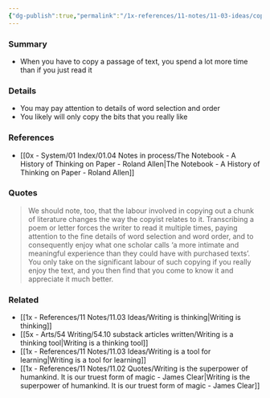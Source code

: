 ```yaml
---
{"dg-publish":true,"permalink":"/1x-references/11-notes/11-03-ideas/copying-text-makes-you-become-more-intimate-with-the-passage/","title":"Copying text makes you become more intimate with the passage","created":"2025-05-23T21:17:18.245+03:00","updated":"2025-05-23T21:22:48.483+03:00"}
---
```



### Summary
- When you have to copy a passage of text, you spend a lot more time than if you just read it

### Details
- You may pay attention to details of word selection and order
- You likely will only copy the bits that you really like

### References
- [[0x - System/01 Index/01.04 Notes in process/The Notebook - A History of Thinking on Paper - Roland Allen\|The Notebook - A History of Thinking on Paper - Roland Allen]]

### Quotes
> We should note, too, that the labour involved in copying out a chunk of literature changes the way the copyist relates to it. Transcribing a poem or letter forces the writer to read it multiple times, paying attention to the fine details of word selection and word order, and to consequently enjoy what one scholar calls ‘a more intimate and meaningful experience than they could have with purchased texts’. You only take on the significant labour of such copying if you really enjoy the text, and you then find that you come to know it and appreciate it much better.


### Related
- [[1x - References/11 Notes/11.03 Ideas/Writing is thinking\|Writing is thinking]]
- [[5x - Arts/54 Writing/54.10 substack articles written/Writing is a thinking tool\|Writing is a thinking tool]]
- [[1x - References/11 Notes/11.03 Ideas/Writing is a tool for learning\|Writing is a tool for learning]]
- [[1x - References/11 Notes/11.02 Quotes/Writing is the superpower of humankind. It is our truest form of magic - James Clear\|Writing is the superpower of humankind. It is our truest form of magic - James Clear]]